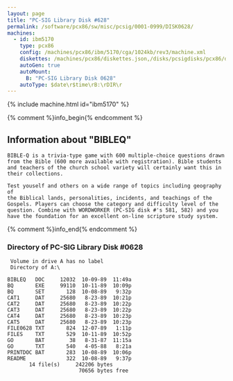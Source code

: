 ```yaml
---
layout: page
title: "PC-SIG Library Disk #628"
permalink: /software/pcx86/sw/misc/pcsig/0001-0999/DISK0628/
machines:
  - id: ibm5170
    type: pcx86
    config: /machines/pcx86/ibm/5170/cga/1024kb/rev3/machine.xml
    diskettes: /machines/pcx86/diskettes.json,/disks/pcsigdisks/pcx86/diskettes.json
    autoGen: true
    autoMount:
      B: "PC-SIG Library Disk 0628"
    autoType: $date\r$time\rB:\rDIR\r
---
```


{% include machine.html id="ibm5170" %}

{% comment %}info_begin{% endcomment %}

## Information about "BIBLEQ"

    BIBLE-Q is a trivia-type game with 600 multiple-choice questions drawn
    from the Bible (600 more available with registration). Bible students
    and teachers of the church school variety will certainly want this in
    their collections.
    
    Test youself and others on a wide range of topics including geography of
    the Biblical lands, personalities, incidents, and teachings of the
    Gospels. Players can choose the category and difficulty level of the
    question. Combine with WORDWORKER (PC-SIG disk #'s 581, 582) and you
    have the foundation for an excellent on-line scripture study system.
{% comment %}info_end{% endcomment %}


### Directory of PC-SIG Library Disk #0628

     Volume in drive A has no label
     Directory of A:\

    BIBLEQ   DOC     12032  10-09-89  11:49a
    BQ       EXE     99110  10-11-89  10:09p
    BQ       SET       128  10-08-89   9:32p
    CAT1     DAT     25680   8-23-89  10:21p
    CAT2     DAT     25680   8-23-89  10:22p
    CAT3     DAT     25680   8-23-89  10:22p
    CAT4     DAT     25680   8-23-89  10:23p
    CAT5     DAT     25680   8-23-89  10:23p
    FILE0628 TXT       824  12-07-89   1:11p
    FILES    TXT       529  10-11-89  10:52p
    GO       BAT        38   8-31-87  11:15a
    GO       TXT       540   4-05-88   8:21a
    PRINTDOC BAT       283  10-08-89  10:06p
    README             322  10-08-89   9:37p
           14 file(s)     242206 bytes
                           70656 bytes free
